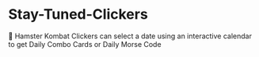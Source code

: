 # Stay-Tuned-Clickers
🐹 Hamster Kombat Clickers can select a date using an interactive calendar to get Daily Combo Cards or Daily Morse Code
